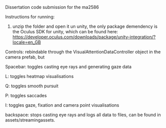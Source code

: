 Dissertation code submission for the ma2586

Instructions for running:
1. unzip the folder and open it un unity, the only package demendency is the Oculus SDK for unity, which can be found here: https://developer.oculus.com/downloads/package/unity-integration/?locale=en_GB


Controls: rebindable through the VisualAttentionDataController object in the camera prefab, but

Spacebar: toggles casting eye rays and generating gaze data

L: toggles heatmap visualisations

Q: toggles smooth pursuit

P: toggles saccades

I: toggles gaze, fixation and camera point visualisations

backspace: stops casting eye rays and logs all data to files, can be found in assets/streamingassets.
